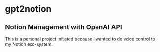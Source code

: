 # gpt2notion

## Notion Management with OpenAI API

This is a personal project initiated because I wanted to do voice control to my Notion eco-system.
